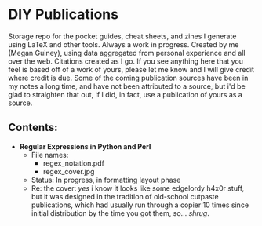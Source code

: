 # DIY Publications

Storage repo for the pocket guides, cheat sheets, and zines I generate using LaTeX
and other tools. Always a work in progress. Created by me (Megan Guiney), using data
aggregated from personal experience and all over the web. Citations created as
I go. If you see anything here that you feel is based off of a work of yours,
please let me know and I will give credit where credit is due. Some of the coming
publication sources have been in my notes a long time, and have not been attributed
to a source, but i'd be glad to straighten that out, if I did, in fact, use a
publication of yours as a source.

## Contents:
  * **Regular Expressions in Python and Perl**
    * File names:
      * regex\_notation.pdf
      * regex\_cover.jpg
    * Status: In progress, in formatting layout phase
    * Re: the cover: *yes* i know it looks like some edgelordy h4x0r stuff, but it was
                     designed in the tradition of old-school cutpaste publications,
                     which had usually run through a copier 10 times since initial
                     distribution by the time you got them, so... *shrug*.
